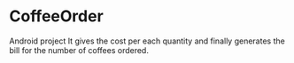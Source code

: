 # CoffeeOrder
Android project
It gives the cost per each quantity and finally generates the bill for the number of coffees ordered.
